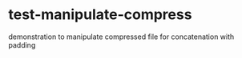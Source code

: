 # test-manipulate-compress
demonstration to manipulate compressed file for concatenation with padding

